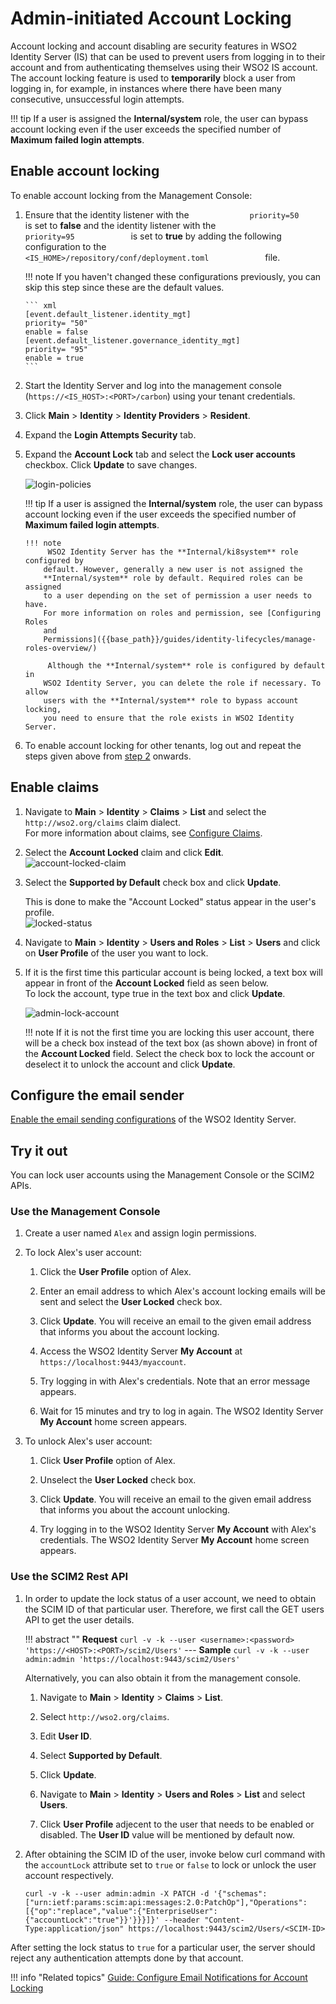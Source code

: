 # Admin-initiated Account Locking

Account locking and account disabling are security features in WSO2 Identity Server (IS) that can be used to prevent users from logging in to their account and from authenticating themselves using their WSO2 IS account. The account locking feature is used to **temporarily** block a user from logging in, for example, in instances where there have been many consecutive, unsuccessful login attempts.

!!! tip
	 If a user is assigned the **Internal/system** role, the user can bypass account locking even if the user exceeds the specified number of **Maximum failed login attempts**.

## Enable account locking

To enable account locking from the Management Console:

1. 	Ensure that the identity listener with the
   `              priority=50             ` is set to **false** and
   the identity listener with the `              priority=95             ` is set to
   **true**  by adding the following configuration to the
   `              <IS_HOME>/repository/conf/deployment.toml             ` file.  

	!!! note
		If you haven't changed these configurations previously, you can skip this step since these are the default values. 

		``` xml
		[event.default_listener.identity_mgt]
		priority= "50"
		enable = false
		[event.default_listener.governance_identity_mgt]
		priority= "95"
		enable = true
		```


2.  <a name="lockingaspecificuseraccount"></a>Start the Identity Server and log into the management console (`https://<IS_HOST>:<PORT>/carbon`) using
   your tenant credentials.
      
3.  Click **Main** > **Identity** > **Identity Providers** > **Resident**.
4.  Expand the **Login Attempts Security** tab.
5.  Expand the **Account Lock** tab and select the **Lock user accounts** checkbox. Click **Update** to save changes.  
	
	![login-policies]({{base_path}}/assets/img/guides/login-policies.png) 

	!!! tip
		If a user is assigned the **Internal/system** role, the user can
		bypass account locking even if the user exceeds the specified number
		of **Maximum failed login attempts**.
   
		!!! note
			 WSO2 Identity Server has the **Internal/ki8system** role configured by
			default. However, generally a new user is not assigned the
			**Internal/system** role by default. Required roles can be assigned
			to a user depending on the set of permission a user needs to have.
			For more information on roles and permission, see [Configuring Roles
			and
			Permissions]({{base_path}}/guides/identity-lifecycles/manage-roles-overview/)

			 Although the **Internal/system** role is configured by default in
			WSO2 Identity Server, you can delete the role if necessary. To allow
			users with the **Internal/system** role to bypass account locking,
			you need to ensure that the role exists in WSO2 Identity Server.
         
         
6.  To enable account locking for other tenants, log out and repeat the
   steps given above from [step 2](#lockingaspecificuseraccount)
   onwards.
    
## Enable claims

1.  Navigate to **Main** > **Identity** > **Claims** > **List** and select the `http://wso2.org/claims` claim dialect.  
    For more information about claims, see [Configure Claims]({{base_path}}/guides/dialects/configure-claims/).
2.  Select the **Account Locked** claim and click **Edit**.  
    ![account-locked-claim]({{base_path}}/assets/img/guides/account-locked-claim.png) 
3.  Select the **Supported by Default** check box and click **Update**.

    This is done to make the "Account Locked" status appear in the
    user's profile.  
    ![locked-status]({{base_path}}/assets/img/guides/locked-status.png)
   
4.  Navigate to **Main** > **Identity** > **Users and Roles** > **List** > **Users** and click on **User Profile** of the user you want to lock.
5.  If it is the first time this particular account is being locked, a
    text box will appear in front of the **Account Locked** field as
    seen below.  
    To lock the account, type true in the text box and click **Update**.

    ![admin-lock-account]({{base_path}}/assets/img/guides/admin-lock-account.png)

    !!! note
        If it is not the first time you are locking this user account, there
      will be a check box instead of the text box (as shown above) in front of
      the **Account Locked** field. Select the check box to lock the account
      or deselect it to unlock the account and click **Update**.

## Configure the email sender

[Enable the email sending configurations]({{base_path}}/deploy/configure-email-sending) of the WSO2 Identity Server.

## Try it out

You can lock user accounts using the Management Console or the SCIM2 APIs.

### Use the Management Console

1. Create a user named `Alex` and assign login permissions.

2. To lock Alex's user account:

	1.	Click the **User Profile** option of Alex.

	2.	Enter an email address to which Alex's account locking emails will be sent and select the **User Locked** check box.

	3.	Click **Update**.
   You will receive an email to the given email address that informs you about the account locking.

		<!--<img src="../../assets/img/learn/account-unlocked-email.png" alt="Account Unlocked email" width="500" style="border:1px solid grey">-->

	4.	Access the WSO2 Identity Server **My Account** at `https://localhost:9443/myaccount`.

	5.	Try logging in with Alex's credentials. Note that an error message appears.

	6.	Wait for 15 minutes and try to log in again. The WSO2 Identity Server **My Account** home screen appears.

3. To unlock Alex's user account:

	1.	Click **User Profile** option of Alex.

	2.	Unselect the **User Locked** check box.

	3.	Click **Update**.
   You will receive an email to the given email address that informs you about the account unlocking.

		<!--<img src="../../assets/img/learn/account-unlocked-email.png" alt="Account Unlocked email" width="500" style="border:1px solid grey">-->

	4.	Try logging in to the WSO2 Identity Server **My Account** with Alex's credentials. The WSO2 Identity Server **My Account** home screen appears.

### Use the SCIM2 Rest API

1. In order to update the lock status of a user account, we need to obtain the SCIM ID of that particular user. Therefore, we first call the GET users API to get the user details.

    !!! abstract ""
        **Request**
        ```
        curl -v -k --user <username>:<password> 'https://<HOST>:<PORT>/scim2/Users'
        ```
        ---
        **Sample**
        ```
        curl -v -k --user admin:admin 'https://localhost:9443/scim2/Users'
        ```

	Alternatively, you can also obtain it from the management console. 

	1.	Navigate to **Main** > **Identity** > **Claims** > **List**. 

	2.	Select `http://wso2.org/claims`. 

	3.	Edit **User ID**. 

	4.	Select **Supported by Default**. 

	5.	Click **Update**. 

	6.	Navigate to **Main** > **Identity** > **Users and Roles** > **List** and select **Users**. 

	7.	Click **User Profile** adjecent to the user that needs to be enabled or disabled. The **User ID** value will be mentioned by default now. 

2. After obtaining the SCIM ID of the user, invoke below curl command with the `accountLock` attribute set to `true` or `false` to lock or unlock the user account respectively.

	```curl 
	curl -v -k --user admin:admin -X PATCH -d '{"schemas":["urn:ietf:params:scim:api:messages:2.0:PatchOp"],"Operations":[{"op":"replace","value":{"EnterpriseUser":{"accountLock":"true"}}'}}}]}' --header "Content-Type:application/json" https://localhost:9443/scim2/Users/<SCIM-ID>
	```

After setting the lock status to `true` for a particular user, the server should reject any authentication attempts done by that account.

<!--

## Lock user accounts using SOAP

An administrative user (with the permission level /permission/admin/configure/security/usermgt/users ) can lock a user account using the `RemoteUserStoreManagerService`. You can use the `setUserClaimValues` operation to achieve this. The following request is a sample SOAP request that can be sent to the `RemoteUserStoreManagerService` to lock a user account.

```curl 
<soapenv:Envelope xmlns:soapenv="http://schemas.xmlsoap.org/soap/envelope/" xmlns:ser="http://service.ws.um.carbon.wso2.org" xmlns:xsd="http://common.mgt.user.carbon.wso2.org/xsd">
   <soapenv:Header/>
   <soapenv:Body>
      <ser:setUserClaimValues>
         <!--Optional:--\>
         <ser:userName>test</ser:userName>
         <!--Zero or more repetitions:--\>
         <ser:claims>
            <!--Optional:--\>
            <xsd:claimURI>http://wso2.org/claims/identity/accountLocked</xsd:claimURI>
            <!--Optional:--\>
            <xsd:value>true</xsd:value>
         </ser:claims>
         <!--Optional:--\>
         <ser:profileName>default</ser:profileName>
      </ser:setUserClaimValues>
   </soapenv:Body>
</soapenv:Envelope>
```

## Unlock user accounts using SOAP

Similarly, you can use the `setUserClaimValues` operation, `RemoteUserStoreManagerService` AdminService to unlock a locked user account. The following request is a sample SOAP request that can be sent to the `RemoteUserStoreManagerService` to unlock a user account.

```curl
<soapenv:Envelope xmlns:soapenv="http://schemas.xmlsoap.org/soap/envelope/" xmlns:ser="http://service.ws.um.carbon.wso2.org" xmlns:xsd="http://common.mgt.user.carbon.wso2.org/xsd">
   <soapenv:Header/>
   <soapenv:Body>
      <ser:setUserClaimValues>
         <!--Optional:--\>
         <ser:userName>test</ser:userName>
         <!--Zero or more repetitions:--\>
         <ser:claims>
            <!--Optional:--\>
            <xsd:claimURI>http://wso2.org/claims/identity/accountLocked</xsd:claimURI>
            <!--Optional:--\>
            <xsd:value>false</xsd:value>
         </ser:claims>
         <!--Optional:--\>
         <ser:profileName>default</ser:profileName>
      </ser:setUserClaimValues>
   </soapenv:Body>
</soapenv:Envelope>
```
-->

!!! info "Related topics"
	[Guide: Configure Email Notifications for Account Locking]({{base_path}}/guides/tenants/email-account-locking)
    <!--- [Concept: Account Locking](TODO:link-to-concept)-->
    <!-- [Guide: Configure Email Notifications](TODO:link-to-guide)-->
